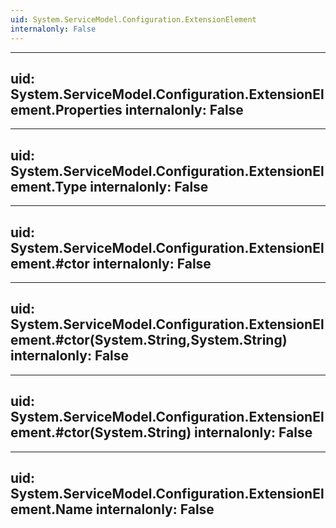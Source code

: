 ```yaml
---
uid: System.ServiceModel.Configuration.ExtensionElement
internalonly: False
---
```


---
uid: System.ServiceModel.Configuration.ExtensionElement.Properties
internalonly: False
---

---
uid: System.ServiceModel.Configuration.ExtensionElement.Type
internalonly: False
---

---
uid: System.ServiceModel.Configuration.ExtensionElement.#ctor
internalonly: False
---

---
uid: System.ServiceModel.Configuration.ExtensionElement.#ctor(System.String,System.String)
internalonly: False
---

---
uid: System.ServiceModel.Configuration.ExtensionElement.#ctor(System.String)
internalonly: False
---

---
uid: System.ServiceModel.Configuration.ExtensionElement.Name
internalonly: False
---
